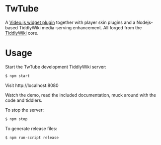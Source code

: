 # TwTube

A [Video.js widget plugin](https://videojs.com/) together with
player skin plugins and a Nodejs-based TiddlyWiki media-serving
enhancement. All forged from the [TiddlyWiki](https://tiddlywiki.com) core.

# Usage

Start the TwTube development TiddlyWiki server:

```bash
$ npm start
```

Visit http://localhost:8080

Watch the demo, read the included documentation, muck around with the code and tiddlers.

To stop the server:

```bash
$ npm stop
```

To generate release files:

```bash
$ npm run-script release
```
